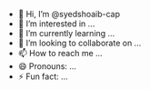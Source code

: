- 👋 Hi, I’m @syedshoaib-cap
- 👀 I’m interested in ...
- 🌱 I’m currently learning ...
- 💞️ I’m looking to collaborate on ...
- 📫 How to reach me ...
- 😄 Pronouns: ...
- ⚡ Fun fact: ...

<!---
syedshoaib-cap/syedshoaib-cap is a ✨ special ✨ repository because its `README.md` (this file) appears on your GitHub profile.
You can click the Preview link to take a look at your changes.
--->
